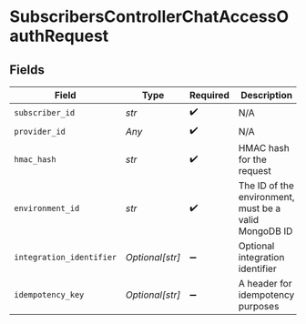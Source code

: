 # SubscribersControllerChatAccessOauthRequest


## Fields

| Field                                                 | Type                                                  | Required                                              | Description                                           |
| ----------------------------------------------------- | ----------------------------------------------------- | ----------------------------------------------------- | ----------------------------------------------------- |
| `subscriber_id`                                       | *str*                                                 | :heavy_check_mark:                                    | N/A                                                   |
| `provider_id`                                         | *Any*                                                 | :heavy_check_mark:                                    | N/A                                                   |
| `hmac_hash`                                           | *str*                                                 | :heavy_check_mark:                                    | HMAC hash for the request                             |
| `environment_id`                                      | *str*                                                 | :heavy_check_mark:                                    | The ID of the environment, must be a valid MongoDB ID |
| `integration_identifier`                              | *Optional[str]*                                       | :heavy_minus_sign:                                    | Optional integration identifier                       |
| `idempotency_key`                                     | *Optional[str]*                                       | :heavy_minus_sign:                                    | A header for idempotency purposes                     |